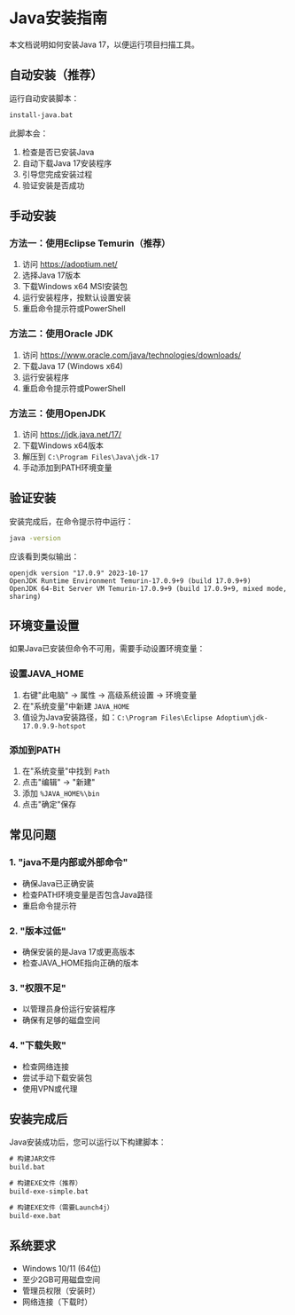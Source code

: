 # Java安装指南

本文档说明如何安装Java 17，以便运行项目扫描工具。

## 自动安装（推荐）

运行自动安装脚本：
```cmd
install-java.bat
```

此脚本会：
1. 检查是否已安装Java
2. 自动下载Java 17安装程序
3. 引导您完成安装过程
4. 验证安装是否成功

## 手动安装

### 方法一：使用Eclipse Temurin（推荐）

1. 访问 https://adoptium.net/
2. 选择Java 17版本
3. 下载Windows x64 MSI安装包
4. 运行安装程序，按默认设置安装
5. 重启命令提示符或PowerShell

### 方法二：使用Oracle JDK

1. 访问 https://www.oracle.com/java/technologies/downloads/
2. 下载Java 17 (Windows x64)
3. 运行安装程序
4. 重启命令提示符或PowerShell

### 方法三：使用OpenJDK

1. 访问 https://jdk.java.net/17/
2. 下载Windows x64版本
3. 解压到 `C:\Program Files\Java\jdk-17`
4. 手动添加到PATH环境变量

## 验证安装

安装完成后，在命令提示符中运行：
```cmd
java -version
```

应该看到类似输出：
```
openjdk version "17.0.9" 2023-10-17
OpenJDK Runtime Environment Temurin-17.0.9+9 (build 17.0.9+9)
OpenJDK 64-Bit Server VM Temurin-17.0.9+9 (build 17.0.9+9, mixed mode, sharing)
```

## 环境变量设置

如果Java已安装但命令不可用，需要手动设置环境变量：

### 设置JAVA_HOME
1. 右键"此电脑" → 属性 → 高级系统设置 → 环境变量
2. 在"系统变量"中新建 `JAVA_HOME`
3. 值设为Java安装路径，如：`C:\Program Files\Eclipse Adoptium\jdk-17.0.9.9-hotspot`

### 添加到PATH
1. 在"系统变量"中找到 `Path`
2. 点击"编辑" → "新建"
3. 添加 `%JAVA_HOME%\bin`
4. 点击"确定"保存

## 常见问题

### 1. "java不是内部或外部命令"
- 确保Java已正确安装
- 检查PATH环境变量是否包含Java路径
- 重启命令提示符

### 2. "版本过低"
- 确保安装的是Java 17或更高版本
- 检查JAVA_HOME指向正确的版本

### 3. "权限不足"
- 以管理员身份运行安装程序
- 确保有足够的磁盘空间

### 4. "下载失败"
- 检查网络连接
- 尝试手动下载安装包
- 使用VPN或代理

## 安装完成后

Java安装成功后，您可以运行以下构建脚本：

```cmd
# 构建JAR文件
build.bat

# 构建EXE文件（推荐）
build-exe-simple.bat

# 构建EXE文件（需要Launch4j）
build-exe.bat
```

## 系统要求

- Windows 10/11 (64位)
- 至少2GB可用磁盘空间
- 管理员权限（安装时）
- 网络连接（下载时）

